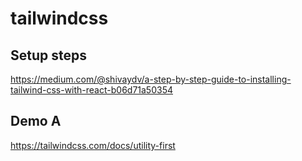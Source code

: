 # tailwindcss

## Setup steps
https://medium.com/@shivaydv/a-step-by-step-guide-to-installing-tailwind-css-with-react-b06d71a50354

## Demo A
https://tailwindcss.com/docs/utility-first